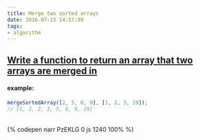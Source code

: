 ```yaml
---
title: Merge two sorted arrays
date: 2016-07-15 14:57:59
tags:
- algorithm
---
```


## [Write a function to return an array that two arrays are merged in](http://www.thatjsdude.com/interview/js1.html)

#### example:

```javascript
mergeSortedArray([2, 5, 6, 9], [1, 2, 3, 29]);
// [1, 2, 2, 3, 5, 6, 9, 29]
```

<!-- more -->

<br>{% codepen narr PzEKLG 0 js 1240 100% %}

